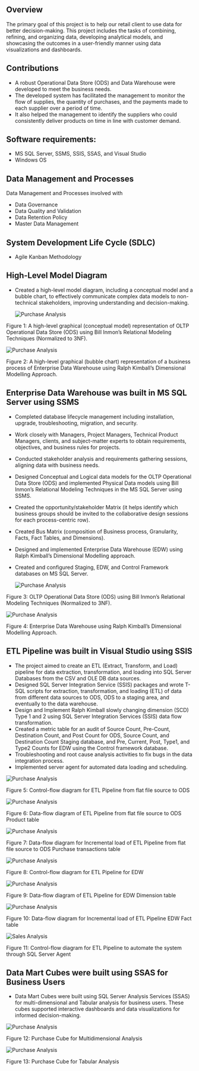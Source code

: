 ## Overview
The primary goal of this project is to help our retail client to use data for better decision-making. This project includes the tasks of combining, refining, and organizing data, developing analytical models, and showcasing the outcomes in a user-friendly manner using data visualizations and dashboards.

## Contributions
- A robust Operational Data Store (ODS) and Data Warehouse were developed to meet the business needs.
- The developed system has facilitated the management to monitor the flow of supplies, the quantity of purchases, and the payments made to each supplier over a period of time.
- It also helped the management to identify the suppliers who could consistently deliver products on time in line with customer demand.
  
## Software requirements:
- MS SQL Server, SSMS, SSIS, SSAS, and Visual Studio
- Windows OS

## Data Management and Processes
Data Management and Processes involved with
- Data Governance
- Data Quality and Validation
- Data Retention Policy
- Master Data Management

## System Development Life Cycle (SDLC)
- Agile Kanban Methodology
## High-Level Model Diagram
- Created a high-level model diagram, including a conceptual model and a bubble chart, to effectively communicate complex data models to non-technical stakeholders, improving understanding and decision-making.
  
   ![Purchase Analysis](https://github.com/snmhoque123/SQL_Scripts/blob/main/Figures/Conceptual%20model.png)

Figure 1: A high-level graphical (conceptual model) representation of OLTP Operational Data Store (ODS) using Bill Inmon’s Relational Modeling Techniques (Normalized to 3NF).

  ![Purchase Analysis](https://github.com/sshahidul29/Supply-Chain-Data-Modernization/blob/main/Figures/Bubble%20Chart.PNG)  

Figure 2: A high-level graphical (bubble chart) representation of a business process of Enterprise Data Warehouse using Ralph Kimball’s Dimensional Modelling Approach.

## Enterprise Data Warehouse was built in MS SQL Server using SSMS
- Completed database lifecycle management including installation, upgrade, troubleshooting, migration, and security.
- Work closely with Managers, Project Managers, Technical Product Managers, clients, and subject-matter experts to obtain requirements, objectives, and business rules for projects.
- Conducted stakeholder analysis and requirements gathering sessions, aligning data with business needs.
- Designed Conceptual and Logical data models for the OLTP Operational Data Store (ODS) and implemented Physical Data models using Bill Inmon’s Relational Modeling Techniques in the MS SQL Server using SSMS.
- Created the opportunity/stakeholder Matrix (it helps identify which business groups should be invited to the collaborative design sessions for each process-centric row).
- Created Bus Matrix (composition of Business process, Granularity, Facts, Fact Tables, and Dimensions).
- Designed and implemented Enterprise Data Warehouse (EDW) using Ralph Kimball’s Dimensional Modelling approach.
- Created and configured Staging, EDW, and Control Framework databases on MS SQL Server. 

  ![Purchase Analysis](https://github.com/snmhoque123/SQL_Scripts/blob/main/Figures/SCODS.png)

Figure 3: OLTP Operational Data Store (ODS) using Bill Inmon’s Relational Modeling Techniques (Normalized to 3NF).

  ![Purchase Analysis](https://github.com/snmhoque123/SQL_Scripts/blob/main/Figures/SCEDW.png)

Figure 4: Enterprise Data Warehouse using Ralph Kimball’s Dimensional Modelling Approach.

## ETL Pipeline was built in Visual Studio using SSIS

- The project aimed to create an ETL (Extract, Transform, and Load) pipeline for data extraction, transformation, and loading into SQL Server Databases from the CSV and OLE DB data sources.
- Designed SQL Server Integration Service (SSIS) packages and wrote T-SQL scripts for extraction, transformation, and loading (ETL) of data from different data sources to ODS, ODS to a staging area, and eventually to the 
  data warehouse.
- Design and Implement Ralph Kimball slowly changing dimension (SCD) Type 1 and 2 using SQL Server Integration Services (SSIS) data flow transformation.
- Created a metric table for an audit of Source Count, Pre-Count, Destination Count, and Post Count for ODS, Source Count, and Destination Count Staging database, and Pre, Current, Post, Type1, and Type2 Counts for EDW using the Control framework database.
- Troubleshooting and root cause analysis activities to fix bugs in the data integration process. 
- Implemented server agent for automated data loading and scheduling.
  
![Purchase Analysis](https://github.com/snmhoque123/SQL_Scripts/blob/main/Figures/ODSETL1.png)

 Figure 5: Control-flow diagram for ETL Pipeline from flat file source to ODS

  ![Purchase Analysis](https://github.com/snmhoque123/SQL_Scripts/blob/main/Figures/ODSETL2.png)

 Figure 6: Data-flow diagram of ETL Pipeline from flat file source to ODS Product table

  ![Purchase Analysis](https://github.com/snmhoque123/SQL_Scripts/blob/main/Figures/ODSETL1.png)

Figure 7: Data-flow diagram for Incremental load of ETL Pipeline from flat file source to ODS Purchase transactions table

![Purchase Analysis](https://github.com/snmhoque123/SQL_Scripts/blob/main/Figures/SCETL4.PNG) 

 Figure 8: Control-flow diagram for ETL Pipeline for EDW

  ![Purchase Analysis](https://github.com/snmhoque123/SQL_Scripts/blob/main/Figures/SCETL5.PNG) 

 Figure 9: Data-flow diagram of ETL Pipeline for EDW Dimension table

  ![Purchase Analysis](https://github.com/snmhoque123/SQL_Scripts/blob/main/Figures/SCETL6.PNG) 

Figure 10: Data-flow diagram for Incremental load of ETL Pipeline EDW Fact table

![Sales Analysis](https://github.com/snmhoque123/SQL_Scripts/blob/main/Figures/Control.PNG)

Figure 11: Control-flow diagram for ETL Pipeline to automate the system through SQL Server Agent

## Data Mart Cubes were built using SSAS for Business Users

- Data Mart Cubes were built using SQL Server Analysis Services (SSAS) for multi-dimensional and Tabular analysis for business users. These cubes supported interactive dashboards and data visualizations for informed decision-making.

![Purchase Analysis](https://github.com/snmhoque123/SQL_Scripts/blob/main/Figures/SCM.PNG)  

Figure 12: Purchase Cube for Multidimensional Analysis

![Purchase Analysis](https://github.com/snmhoque123/SQL_Scripts/blob/main/Figures/SCT.PNG)  

Figure 13: Purchase Cube for Tabular Analysis
